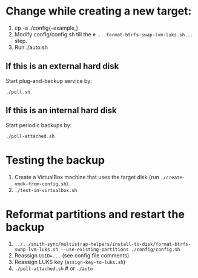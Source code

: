 # Change while creating a new target: 

1. cp -a ./config{-example,}
2. Modify config/config.sh till the `# ...format-btrfs-swap-lvm-luks.sh...` step.
3. Run ./auto.sh


## If this is an external hard disk

Start plug-and-backup service by:

`./poll.sh`

## If this is an internal hard disk

Start periodic backups by: 

`./poll-attached.sh`

# Testing the backup 

1. Create a VirtualBox machine that uses the target disk (run `./create-vmdk-from-config.sh`).
2. `./test-in-virtualbox.sh` 

# Reformat partitions and restart the backup

1. `../../smith-sync/multistrap-helpers/install-to-disk/format-btrfs-swap-lvm-luks.sh --use-existing-partitions ./config/config.sh`
2. Reassign `UUID=...` (see config file comments)
3. Reassign LUKS key (`assign-key-to-luks.sh`)
4. `./poll-attached.sh` # or `./auto` 